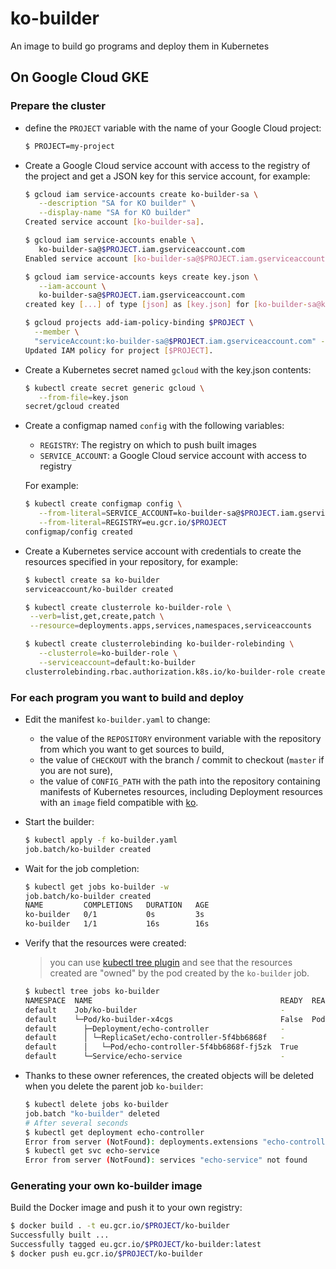 # ko-builder

An image to build go programs and deploy them in Kubernetes

## On Google Cloud GKE

### Prepare the cluster

- define the `PROJECT` variable with the name of your Google Cloud project:

  ```sh
  $ PROJECT=my-project
  ```

- Create a Google Cloud service account with access to the registry of the project and get a JSON key for this service account, for example:

  ```sh
  $ gcloud iam service-accounts create ko-builder-sa \
     --description "SA for KO builder" \
     --display-name "SA for KO builder"
  Created service account [ko-builder-sa].

  $ gcloud iam service-accounts enable \
     ko-builder-sa@$PROJECT.iam.gserviceaccount.com
  Enabled service account [ko-builder-sa@$PROJECT.iam.gserviceaccount.com].

  $ gcloud iam service-accounts keys create key.json \
     --iam-account \
     ko-builder-sa@$PROJECT.iam.gserviceaccount.com
  created key [...] of type [json] as [key.json] for [ko-builder-sa@ko-demo.iam.gserviceaccount.com]

  $ gcloud projects add-iam-policy-binding $PROJECT \
    --member \
    "serviceAccount:ko-builder-sa@$PROJECT.iam.gserviceaccount.com" --role "roles/storage.admin"
  Updated IAM policy for project [$PROJECT].
  ```

- Create a Kubernetes secret named `gcloud` with the key.json contents:

  ```sh
  $ kubectl create secret generic gcloud \
     --from-file=key.json
  secret/gcloud created
  ```

- Create a configmap named `config` with the following variables:

  - `REGISTRY`: The registry on which to push built images
  - `SERVICE_ACCOUNT`: a Google Cloud service account with access to registry

  For example:

  ```sh
  $ kubectl create configmap config \
     --from-literal=SERVICE_ACCOUNT=ko-builder-sa@$PROJECT.iam.gserviceaccount.com \
     --from-literal=REGISTRY=eu.gcr.io/$PROJECT
  configmap/config created
  ```

- Create a Kubernetes service account with credentials to create the resources specified in your repository, for example:

  ```sh
  $ kubectl create sa ko-builder
  serviceaccount/ko-builder created

  $ kubectl create clusterrole ko-builder-role \
   --verb=list,get,create,patch \
   --resource=deployments.apps,services,namespaces,serviceaccounts

  $ kubectl create clusterrolebinding ko-builder-rolebinding \
     --clusterrole=ko-builder-role \
     --serviceaccount=default:ko-builder
  clusterrolebinding.rbac.authorization.k8s.io/ko-builder-role created
  ```

### For each program you want to build and deploy

- Edit the manifest `ko-builder.yaml` to change:

  - the value of the `REPOSITORY` environment variable with the repository from which you want to get sources to build,
  - the value of `CHECKOUT` with the branch / commit to checkout (`master` if you are not sure),
  - the value of `CONFIG_PATH` with the path into the repository containing manifests of Kubernetes resources, including Deployment resources with an `image` field compatible with [ko](https://github.com/google/ko).

- Start the builder:

  ```sh
  $ kubectl apply -f ko-builder.yaml
  job.batch/ko-builder created
  ```

- Wait for the job completion:

  ```sh
  $ kubectl get jobs ko-builder -w
  job.batch/ko-builder created
  NAME         COMPLETIONS   DURATION   AGE
  ko-builder   0/1           0s         3s
  ko-builder   1/1           16s        16s
  ```

- Verify that the resources were created:

  > you can use [kubectl tree plugin](https://github.com/ahmetb/kubectl-tree) and see that the resources created are "owned" by the pod created by the `ko-builder` job.

  ```sh
  $ kubectl tree jobs ko-builder
  NAMESPACE  NAME                                          READY  REASON        AGE
  default    Job/ko-builder                                -                    44s
  default    └─Pod/ko-builder-x4cgs                        False  PodCompleted  44s
  default      ├─Deployment/echo-controller                -                    18s
  default      │ └─ReplicaSet/echo-controller-5f4bb6868f   -                    18s
  default      │   └─Pod/echo-controller-5f4bb6868f-fj5zk  True                 18s
  default      └─Service/echo-service                      -                    18s
  ```

- Thanks to these owner references, the created objects will be deleted when you delete the parent job `ko-builder`:

  ```sh
  $ kubectl delete jobs ko-builder
  job.batch "ko-builder" deleted
  # After several seconds
  $ kubectl get deployment echo-controller
  Error from server (NotFound): deployments.extensions "echo-controller" not found
  $ kubectl get svc echo-service
  Error from server (NotFound): services "echo-service" not found
  ```

### Generating your own ko-builder image

Build the Docker image and push it to your own registry:

```sh
$ docker build . -t eu.gcr.io/$PROJECT/ko-builder
Successfully built ...
Successfully tagged eu.gcr.io/$PROJECT/ko-builder:latest
$ docker push eu.gcr.io/$PROJECT/ko-builder
```
